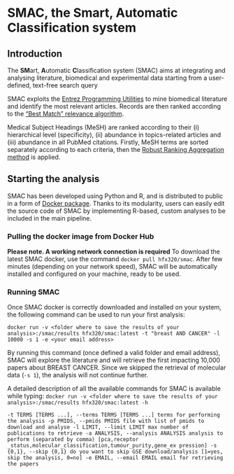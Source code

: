 # SMAC, the Smart, Automatic Classification system

## Introduction
The **SM**art, **A**utomatic **C**lassification system (SMAC) aims at integrating and analysing literature, biomedical and experimental data starting from a user-defined, text-free search query

SMAC exploits the [Entrez Programming Utilities](https://www.ncbi.nlm.nih.gov/books/NBK25501/) to mine biomedical literature and identify the most relevant articles. Records are then ranked according to the [“Best Match” relevance algorithm](https://journals.plos.org/plosbiology/article?id=10.1371/journal.pbio.2005343).

Medical Subject Headings (MeSH) are ranked according to their (i) hierarchical level (specificity), (ii) abundance in topics-related articles and (iii) abundance in all PubMed citations. Firstly, MeSH terms are sorted separately according to each criteria, then the [Robust Ranking Aggregation method](https://www.ncbi.nlm.nih.gov/pmc/articles/PMC3278763/) is applied.

## Starting the analysis

SMAC has been developed using Python and R, and is distributed to public in a form of [Docker package](https://hub.docker.com/r/hfx320/smac). Thanks to its modularity, users can easily edit the source code of SMAC by implementing R-based, custom analyses to be included in the main pipeline.

### Pulling the docker image from Docker Hub
**Please note. A working network connection is required**
To download the latest SMAC docker, use the command `docker pull hfx320/smac`. After few minutes (depending on your network speed), SMAC will be automatically installed and configured on your machine, ready to be used.

### Running SMAC
Once SMAC docker is correctly downloaded and installed on your system, the following command can be used to run your first analysis:

`docker run -v <folder where to save the results of your analysis>:/smac/results hfx320/smac:latest -t "breast AND CANCER" -l 10000 -s 1 -e <your email address>`

By running this command (once defined a valid folder and email address), SMAC will explore the literature and will retrieve the first impacting 10,000 papers about BREAST CANCER. Since we skipped the retrieval of molecular data (`-s 1`), the analysis will not continue further.

A detailed description of all the available commands for SMAC is available while typing:
`docker run -v <folder where to save the results of your analysis>:/smac/results hfx320/smac:latest -h`

`-t TERMS [TERMS ...], --terms TERMS [TERMS ...]
                        terms for performing the analysis
  -p PMIDS, --pmids PMIDS
                        file with list of pmids to download and analyse
  -l LIMIT, --limit LIMIT
                        max number of publications to retrieve
  -a ANALYSIS, --analysis ANALYSIS
                        analysis to perform (separated by comma) [pca,receptor
                        _status,molecular_classification,tumour_purity,gene_ex
                        pression]
  -s {0,1}, --skip {0,1}
                        do you want to skip GSE download/analysis [1=yes, skip
                        the analysis, 0=no]
  -e EMAIL, --email EMAIL
                        email for retrieving the papers
`

